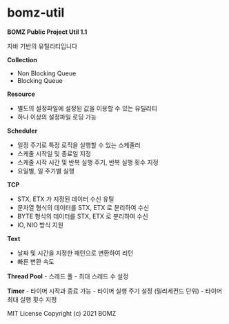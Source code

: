 # bomz-util

**BOMZ Public Project Util 1.1**

자바 기반의 유틸리티입니다


**Collection**
   - Non Blocking Queue
   - Blocking Queue

**Resource**
   - 별도의 설정파일에 설정된 값을 이용할 수 있는 유틸리티
   - 하나 이상의 설정파일 로딩 가능

**Scheduler**
   - 일정 주기로 특정 로직을 실행할 수 있는 스케줄러
   - 스케줄 시작일 및 종료일 지정
   - 스케줄 시작 시간 및 반복 실행 주기, 반복 실행 횟수 지정
   - 요일별, 일 주기별 실행

**TCP**
   - STX, ETX 가 지정된 데이터 수신 유틸
   - 문자열 형식의 데이터를 STX, ETX 로 분리하여 수신
   - BYTE 형식의 데이터를 STX, ETX 로 분리하여 수신
   - IO, NIO 방식 지원

**Text**
   - 날짜 및 시간을 지정한 패턴으로 변환하여 리턴
   - 빠른 변환 속도

**Thread Pool**
    - 스레드 풀
    - 최대 스레드 수 설정

**Timer**
    - 타이머 시작과 종료 가능
    - 타이머 실행 주기 설정 (밀리세컨드 단위)
    - 타이머 최대 실행 횟수 지정



MIT License
Copyright (c) 2021 BOMZ
